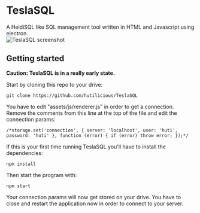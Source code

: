 # TeslaSQL
A HeidiSQL like SQL management tool written in HTML and Javascript using electron.  
![TeslaSQL screenshot](https://raw.githubusercontent.com/hutilicious/TeslaSQL/master/TeslaSQL.png "TeslaSQL screenshot")

## Getting started
**Caution: TeslaSQL is in a really early state.**

Start by cloning this repo to your drive:

`git clone https://github.com/hutilicious/TeslaSQL`

You have to edit "assets/js/renderer.js" in order to get a connection. Remove the comments from this line at the top of the file and edit the connection params:  

`/*storage.set('connection', { server: 'localhost', user: 'huti', password: 'huti' }, function (error) {
    if (error) throw error;
});*/`

If this is your first time running TeslaSQL you'll have to install the dependencies:  

`npm install`

Then start the program with:  

`npm start`

Your connection params will now get stored on your drive. You have to close and restart the application now in order to connect to your server.